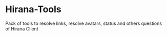 # Hirana-Tools

Pack of tools to resolve links, resolve avatars, status and others questions of Hirana Client
